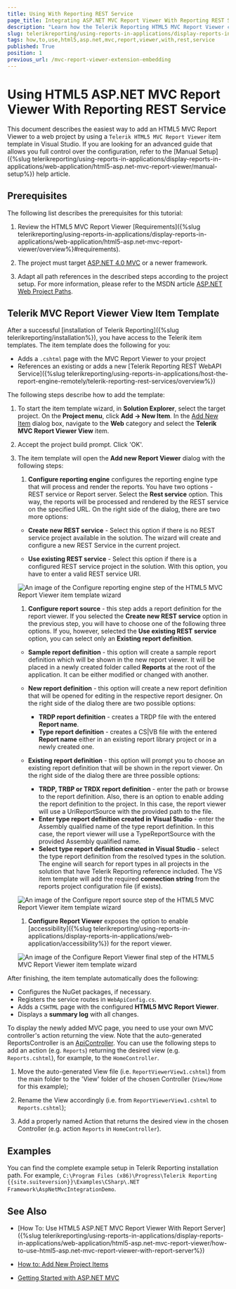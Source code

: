 ```yaml
---
title: Using With Reporting REST Service
page_title: Integrating ASP.NET MVC Report Viewer With Reporting REST Service
description: "Learn how the Telerik Reporting HTML5 MVC Report Viewer can integrated into a MVC application with a few simple steps."
slug: telerikreporting/using-reports-in-applications/display-reports-in-applications/web-application/html5-asp.net-mvc-report-viewer/how-to-use-html5-asp.net-mvc-report-viewer-with-rest-service
tags: how,to,use,html5,asp.net,mvc,report,viewer,with,rest,service
published: True
position: 1
previous_url: /mvc-report-viewer-extension-embedding
---
```


# Using HTML5 ASP.NET MVC Report Viewer With Reporting REST Service

This document describes the easiest way to add an HTML5 MVC Report Viewer to a web project by using a `Telerik HTML5 MVC Report Viewer` item template in Visual Studio. If you are looking for an advanced guide that allows you full control over the configuration, refer to the [Manual Setup]({%slug telerikreporting/using-reports-in-applications/display-reports-in-applications/web-application/html5-asp.net-mvc-report-viewer/manual-setup%}) help article.

## Prerequisites

The following list describes the prerequisites for this tutorial:

1. Review the HTML5 MVC Report Viewer [Requirements]({%slug telerikreporting/using-reports-in-applications/display-reports-in-applications/web-application/html5-asp.net-mvc-report-viewer/overview%}#requirements).

1. The project must target [ASP.NET 4.0 MVC](https://dotnet.microsoft.com/en-us/apps/aspnet/mvc) or a newer framework.

1. Adapt all path references in the described steps according to the project setup. For more information, please refer to the MSDN article [ASP.NET Web Project Paths](https://docs.microsoft.com/en-us/previous-versions/ms178116(v=vs.140)).

## Telerik MVC Report Viewer View Item Template

After a successful [installation of Telerik Reporting]({%slug telerikreporting/installation%}), you have access to the Telerik item templates. The item template does the following for you:

* Adds a `.cshtml` page with the MVC Report Viewer to your project
* References an existing or adds a new [Telerik Reporting REST WebAPI Service]({%slug telerikreporting/using-reports-in-applications/host-the-report-engine-remotely/telerik-reporting-rest-services/overview%})

The following steps describe how to add the template:

1. To start the item template wizard, in __Solution Explorer__, select the target project. On the __Project menu__, click __Add -> New Item__. In the [Add New Item](https://learn.microsoft.com/en-us/previous-versions/visualstudio/visual-studio-2010/w0572c5b(v=vs.100)) dialog box, navigate to the __Web__ category and select the __Telerik MVC Report Viewer View__ item.

1. Accept the project build prompt. Click 'OK'.

1. The item template will open the __Add new Report Viewer__ dialog with the following steps:

   1. __Configure reporting engine__ configures the reporting engine type that will process and render the reports. You have two options - REST service or Report server. Select the __Rest service__ option. This way, the reports will be processed and rendered by the REST service on the specified URL. On the right side of the dialog, there are two more options:

     + __Create new REST service__ - Select this option if there is no REST service project available in the solution. The wizard will create and configure a new REST Service in the current project.

     + __Use existing REST service__ - Select this option if there is a configured REST service project in the solution. With this option, you have to enter a valid REST service URI.

     ![An image of the Configure reporting engine step of the HTML5 MVC Report Viewer item template wizard](images/item-template-reporting-engine-rest.png)

   1. __Configure report source__ - this step adds a report definition for the report viewer. If you selected the __Create new REST service__ option in the previous step, you will have to choose one of the following three options. If you, however, selected the __Use existing REST service__ option, you can select only an __Existing report definition__.

     + __Sample report definition__ - this option will create a sample report definition which will be shown in the new report viewer. It will be placed in a newly created folder called __Reports__ at the root of the application. It can be either modified or changed with another.

     + __New report definition__ - this option will create a new report definition that will be opened for editing in the respective report designer. On the right side of the dialog there are two possible options:

        - __TRDP report definition__ - creates a TRDP file with the entered __Report name__.
        - __Type report definition__ - creates a CS|VB file with the entered __Report name__ either in an existing report library project or in a newly created one.

     + __Existing report definition__ - this option will prompt you to choose an existing report definition that will be shown in the report viewer. On the right side of the dialog there are three possible options:

        - __TRDP, TRBP or TRDX report definition__ - enter the path or browse to the report definition. Also, there is an option to enable adding the report definition to the project. In this case, the report viewer will use a UriReportSource with the provided path to the file.
        - __Enter type report definition created in Visual Studio__ - enter the Assembly qualified name of the type report definition. In this case, the report viewer will use a TypeReportSource with the provided Assembly qualified name.
        - __Select type report definition created in Visual Studio__ - select the type report definition from the resolved types in the solution. The engine will search for report types in all projects in the solution that have Telerik Reporting reference included. The VS item template will add the required __connection string__ from the reports project configuration file (if exists).

     ![An image of the Configure report source step of the HTML5 MVC Report Viewer item template wizard](images/item-template-report-source-rest.png)

   1. __Configure Report Viewer__ exposes the option to enable [accessibility]({%slug telerikreporting/using-reports-in-applications/display-reports-in-applications/web-application/accessibility%}) for the report viewer.

     ![An image of the Configure Report Viewer final step of the HTML5 MVC Report Viewer item template wizard](images/item-template-accessibility.png)

After finishing, the item template automatically does the following:

* Configures the NuGet packages, if necessary.
* Registers the service routes in `WebApiConfig.cs`.
* Adds a `CSHTML` page with the configured __HTML5 MVC Report Viewer__.
* Displays a __summary log__ with all changes.

To display the newly added MVC page, you need to use your own MVC controller's action returning the view. Note that the auto-generated ReportsController is an [ApiController](https://learn.microsoft.com/en-us/dotnet/api/system.web.http.apicontroller?view=aspnet-webapi-5.2). You can use the following steps to add an action (e.g. `Reports`) returning the desired view (e.g. `Reports.cshtml`), for example, to the `HomeController`.

1. Move the auto-generated View file (i.e. `ReportViewerView1.cshtml`) from the main folder to the 'View' folder of the chosen Controller (`View/Home` for this example);

1. Rename the View accordingly (i.e. from `ReportViewerView1.cshtml` to `Reports.cshtml`);

1. Add a properly named Action that returns the desired view in the chosen Controller (e.g. action `Reports` in `HomeController`).

## Examples

You can find the complete example setup in Telerik Reporting installation path. For example, `C:\Program Files (x86)\Progress\Telerik Reporting {{site.suiteversion}}\Examples\CSharp\.NET Framework\AspNetMvcIntegrationDemo`.

## See Also

* [How To: Use HTML5 ASP.NET MVC Report Viewer With Report Server]({%slug telerikreporting/using-reports-in-applications/display-reports-in-applications/web-application/html5-asp.net-mvc-report-viewer/how-to-use-html5-asp.net-mvc-report-viewer-with-report-server%})

* [How to: Add New Project Items](https://learn.microsoft.com/en-us/previous-versions/visualstudio/visual-studio-2010/w0572c5b(v=vs.100))

* [Getting Started with ASP.NET MVC](https://learn.microsoft.com/en-us/aspnet/mvc/overview/getting-started/introduction/getting-started)
